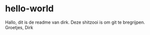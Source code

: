 # hello-world
Hallo, dit is de readme van dirk.
Deze shitzooi is om git te bregrijpen.\
Groetjes,
Dirk
